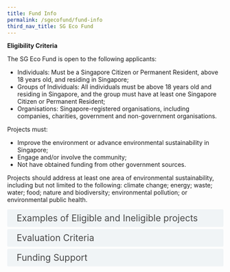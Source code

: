 ```yaml
---
title: Fund Info
permalink: /sgecofund/fund-info
third_nav_title: SG Eco Fund
---
```



<style>

input {
	display: none;
}
label {
	display: block;
	padding: 8px 22px;
	margin: 0 0 5px 0;
	cursor: pointor;
	background: #F0F4F6;
	border-radius: 3px;
	color: #484848;
	transition: ease .5s;
	font-size: 1.5em;
}

label:hover {
	background: #4a96b0;
	color: #FFF;
}

.accordion-content {
	/* background: #E2E5F6; */
	padding: 10px 0px 30px 30px;
	/* border: 1px solid #484848; */
	margin: 0 0 1px 0;
	border-radius: 3px;
}

input + label + .accordion-content {
	display: none;
}

input:checked + label + .accordion-content {
	display: none;
}

input:checked + label + .accordion-content {
	display: block;
}

</style>


**Eligibility Criteria**

The SG Eco Fund is open to the following applicants:

- Individuals: Must be a Singapore Citizen or Permanent Resident, above 18 years old, and residing in Singapore;
- Groups of Individuals: All individuals must be above 18 years old and residing in Singapore, and the group must have at least one Singapore Citizen or Permanent Resident;
- Organisations: Singapore-registered organisations, including companies, charities, government and non-government organisations.

Projects must:

- Improve the environment or advance environmental sustainability in Singapore;
- Engage and/or involve the community;
- Not have obtained funding from other government sources.

Projects should address at least one area of environmental sustainability, including but not limited to the following: climate change; energy; waste; water; food; nature and biodiversity; environmental pollution; or environmental public health.


<div>
	<input type="checkbox" id="examples"  /><label for="examples">Examples of Eligible and Ineligible projects</label>
	<div class="accordion-content">
        <table>
        <thead>
        <tr>
            <th>&nbsp;&nbsp;&nbsp;<br>Eligibility&nbsp;&nbsp;&nbsp;criteria&nbsp;&nbsp;&nbsp;</th>
            <th>&nbsp;&nbsp;&nbsp;<br>Examples&nbsp;&nbsp;&nbsp;– does not meet criteria&nbsp;&nbsp;&nbsp;</th>
            <th>&nbsp;&nbsp;&nbsp;<br>Examples&nbsp;&nbsp;&nbsp;– meets criteria<br>&nbsp;&nbsp;&nbsp;<br> &nbsp;&nbsp;&nbsp;</th>
        </tr>
        </thead>
        <tbody>
        <tr>
            <td>1) Project must improve the environment or advance environmental sustainability in Singapore</td>
            <td>- Conduct nature walks without educating participants or involving them in environmental action<br>- Provide fresh produce to low-income households without any engagement on the environmental impact of food</td>
            <td rowspan="2">- Implement a programme that mobilises residents to reduce/recycle/upcycle household waste<br>- Organise an event for the community to plant native plants <br>- Implement innovative green technologies in public spaces for the community to learn, use and take action</td>
        </tr>
        <tr>
            <td>2) Project must engage and/or involve the community</td>
            <td>- Install equipment such as solar panels or food waste digesters, without a plan for the community to participate<br>- Sell eco-friendly products and services to potential customers</td>
        </tr>
        <tr>
            <td>3) Project must not have obtained funding from other government sources</td>
            <td>- Obtained additional funding from government agencies</td>
            <td>- Obtained additional funding from private sector or NGOs</td>
        </tr>
        </tbody>
        </table>
	</div>
</div>


<div>
	<input type="checkbox" id="eval"  /><label for="eval">Evaluation Criteria</label>
	<div class="accordion-content">
        <p>Eligible applications will be assessed against the following criteria:</p>
        <p>Implementation and Innovation</p>
        <ul>
        <li>Applicant has the appropriate knowledge and skills to implement the project;</li>
        <li>Applicant has a clear implementation plan;</li>
        <li>Applicant adopts an innovative approach.</li>
        </ul>
        <p>Environmental Benefit</p>
        <ul>
        <li>Project produces tangible environmental outcomes;</li>
        <li>Project has measurable environmental targets;</li>
        <li>Project results in sustained environmental benefit.</li>
        </ul>
        <p>Community Engagement</p>
        <ul>
        <li>Project involves diverse partnerships and community action;</li>
        <li>Project has measurable community engagement targets;</li>
        <li>Project generates resources that the public can tap on to advance environmental sustainability.</li>
        </ul>
	</div>
</div>


<div>
	<input type="checkbox" id="funding"  /><label for="funding">Funding Support</label>
	<div class="accordion-content">
        <p>The SG Eco Fund works on a co-funding basis. If the application is approved, the applicant may receive funding of up to 80% of the supportable cost items, subject to a maximum of S$1 million. Funding will be provided on a reimbursement basis for no more than three years from the Project start date. Only expenses incurred after the agreed Project start date in the Letter of Offer can be reimbursed.</p>
        <p>The SG Eco Fund supports the following cost items:</p>
            <ul>
            <li>Professional services (e.g. events management, workshop facilitation, behavioural study, audit, etc);</li>
            <li>Venue rental;</li>
            <li>Educational materials (e.g. brochures, publications, books, etc);</li>
            <li>Marketing and publicity (e.g. production of posters, EDMs, photography, etc);</li>
            <li>Logistics and transportation;</li>
            <li>Equipment and tools necessary for project implementation.</li>
            </ul>
        <p>The SG Eco Fund <b>does not</b> support the following cost items:</p>
            <ul>
            <li>Overhead costs (e.g. Manpower, payment to team members, office space rental, production space rental, land rental, utilities, etc);</li>
            <li>International shipping fees, vehicle fuel, and long-term vehicle rental;</li>
            <li>Construction costs for buildings and enclosed structures;</li>
            <li>Manpower</li>
            <li>Food and beverage;</li>
            <li>Gifts and prizes (e.g. tokens of appreciation, cash prizes, vouchers, medals, etc);</li>
            </ul>
        <p>Honorarium or speaker&#39;s fees;</p>
            <ul>
            <li>All Overseas or foreign visitor&#39;s expenses and fees (e.g. air ticket, accommodation, etc);</li>
            <li>Media space rental (e.g. newspaper, TV, radio, MRT and bus advertisements, etc);</li>
            <li>Goods and Services Tax (GST).</li>
            </ul>
	</div>
</div>


